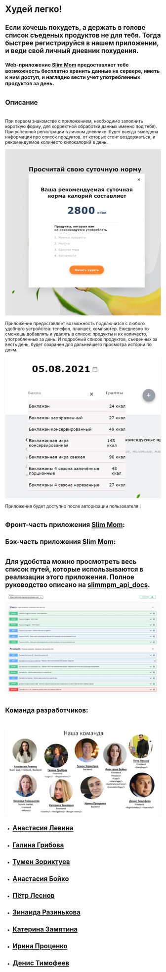 # Худей легко!

## Если хочешь похудеть, а держать в голове список съеденых продуктов не для тебя. Тогда быстрее регистрируйся в нашем приложении, и веди свой личный дневник похудения.

### Web-приложение [Slim Mom](https://slimmom5group.netlify.app/) предоставляет тебе возможность бесплатно хранить данные на сервере, иметь к ним доступ, и наглядно вести учет употребленных продуктов за день.

#

## Описание

#

При первом знакомстве с приложением, необходимо заполнить короткую форму, для
корректной обработки данных именно под тебя). При успешной регистрации в личном
дневнике: будет всегда выведена информация про список продуктов, от которых
стоит воздержаться, и рекомендуемое количесто килокалорий в день.

![фото модального окна ](modal.jpg)

Приложение предоставляет возможность подключится с любого удобного устройства:
телефон, планшет, компьютер. Ежедневно ты сможешь добавлять и удалять в список:
продукты и их количесто, употребленных за день. И подробный список продуктов,
съеденных за весть день, будет сохранен для дальнейшего просмотра истории по
дням.

![фото добавления продуктов ](addproducts.jpg)

Приложения будет доступно после авторизации пользователя !

#

## Фронт-часть приложения [Slim Mom](https://github.com/Anastasia-spl/slim-mom-frontend):

## Бэк-часть приложения [Slim Mom](https://github.com/Anastasia-spl/slim-mom-backend):

#

## Для удобства можно просмотреть весь список путей, которые использываются в реализации этого приложения. Полное руководство описано на [slimmpm_api_docs](https://slim-mom-5group.herokuapp.com/api-docs/).

![фото перечня энд-поинтов ](swagger.jpg)

#

## Команда разработчиков:

#

![фото команды разработчиков ](team5.jpg)

- ## [Анастасия Левина ](https://github.com/Anastasia-spl/)
- ## [Галина Грибова ](https://github.com/Axeliriya)
- ## [Тумен Зориктуев ](https://github.com/TMNZKTV)
- ## [Анастасия Бойко ](https://github.com/BoikoAnastasiia)
- ## [Пётр Леснов ](https://github.com/Lesnov-Petr)
- ## [Зинаида Разинькова ](https://github.com/Zinaida-Razinkova)
- ## [Катерина Замятина ](https://github.com/Katerina-Zamiatina)
- ## [Ирина Проценко ](https://github.com/PIrenka)
- ## [Денис Тимофеев ](https://github.com/TMFV)

#
